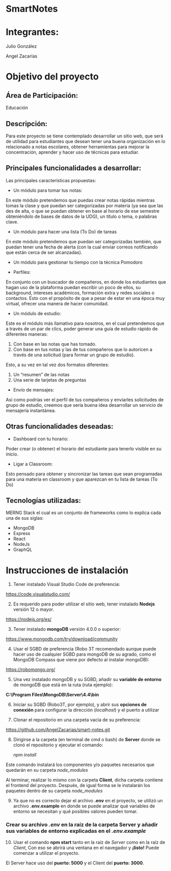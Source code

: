 # SmartNotes
# Integrantes:
Julio González

Angel Zacarías
# Objetivo del proyecto

## Área de Participación: 
Educación

## Descripción:
Para este proyecto se tiene contemplado desarrollar un sitio web, que será de utilidad para estudiantes que desean tener una buena organización en lo relacionado a notas escolares, obtener herramientas para mejorar la concentración, aprender y hacer uso de técnicas para estudiar.

## Principales funcionalidades a desarrollar:
Las principales características propuestas:

- Un módulo para tomar tus notas: 

En este módulo pretendemos que puedas crear notas rápidas mientras tomas la clase y que puedan ser categorizadas por materia (ya sea que las des de alta, o que se puedan obtener en base al horario de ese semestre obteniéndolo de bases de datos de la UDG), un título o tema, o palabras clave. 

- Un módulo para hacer una lista (To Do) de tareas

En este módulo pretendemos que puedan ser categorizadas también, que puedan tener una fecha de alerta (con la cual enviar correos notificando que están cerca de ser alcanzadas).

- Un módulo para gestionar tu tiempo con la técnica Pomodoro

- Perfiles:

En conjunto con un buscador de compañeros, en donde los estudiantes que hagan uso de la plataforma puedan escribir un poco de ellos, su background, intereses académicos, formación extra y redes sociales o contactos. Esto con el propósito de que a pesar de estar en una época muy virtual, ofrecer una manera de hacer comunidad.

- Un módulo de estudio:

Este es el módulo más llamativo para nosotros, en el cual pretendemos que a través de un par de clics, poder generar una guía de estudio rápido de diferentes maneras:

1. Con base en las notas que has tomado.
2. Con base en tus notas y las de tus compañeros que lo autoricen a través de una solicitud (para formar un grupo de estudio).

Esto, a su vez en tal vez dos formatos diferentes:

1. Un “resumen” de las notas
2. Una serie de tarjetas de preguntas

-  Envío de mensajes:

Así como podrías ver el perfil de tus compañeros y enviarles solicitudes de grupo de estudio, creemos que sería buena idea desarrollar un servicio de mensajería instantánea.

## Otras funcionalidades deseadas:
- Dashboard con tu horario:

Poder crear (o obtener) el horario del estudiante para tenerlo visible en su inicio.

- Ligar a Classroom:

Esto pensado para obtener y sincronizar las tareas que sean programadas para una materia en classroom y que aparezcan en tu lista de tareas (To Do)


## Tecnologías utilizadas:
MERNG Stack el cual es un conjunto de frameworks como lo explica cada una de sus siglas:

- MongoDB 
- Express 
- React 
- NodeJs 
- GraphQL 

# Instrucciones de instalación
1. Tener instalado Visual Studio Code de preferencia:

<https://code.visualstudio.com/>

2. Es requerido para poder utilizar el sitio web, tener instalado **Nodejs** versión 12 o mayor.

https://nodejs.org/es/

3. Tener instalado **mongoDB** versión 4.0.0 o superior:

https://www.mongodb.com/try/download/community

4. Usar el SGBD de preferencia (Robo 3T recomendado aunque puede hacer uso de cualquier SGBD para mongoDB de su agrado, como el MongoDB Compass que viene por defecto al instalar mongoDB):

https://robomongo.org/

5. Una vez instalado mongoDB y su SGBD, añadir su **variable de entorno** de mongoDB que está en la ruta (ruta ejemplo): 

**C:\Program Files\MongoDB\Server\4.4\bin**

6. Iniciar su SGBD (Robo3T, por ejemplo), y abrir sus **opciones de conexión** para configurar la dirección (*localhost*) y el puerto a utilizar


7. Clonar el repositorio en una carpeta vacía de su preferencia:

<https://github.com/AngelZacarias/smart-notes.git>

8. Dirigirse a la carpeta (en terminal de cmd o bash) de **Server** donde se clonó el repositorio y ejecutar el comando:
    
    *npm install*

Este comando instalará los componentes y/o paquetes necesarios que quedarán en su carpeta *node_modules*

Al terminar, realizar lo mismo con la carpeta **Client**, dicha carpeta contiene el frontend del proyecto. Después, de igual forma se le instalarán los paquetes dentro de su carpeta *node_modules*

9. Ya que no es correcto dejar el archivo **.env** en el proyecto, se utilizó un archivo **.env.example** en donde se puede analizar qué variables de entorno se necesitan y qué posibles valores pueden tomar.

### Crear su archivo *.env* en la raíz de la carpeta **Server** y añadir sus variables de entorno explicadas en el *.env.example*

10. Usar el comando **npm start** tanto en la raíz de *Server* como en la raíz de *Client*, Con eso se abrirá una ventana en el navegador y **¡listo!** Puede comenzar a utilizar el proyecto.

El Server hace uso del **puerto: 5000** y el Client del **puerto: 3000**.
